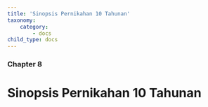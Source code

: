 ```yaml
---
title: 'Sinopsis Pernikahan 10 Tahunan'
taxonomy:
    category:
        - docs
child_type: docs
---
```


### Chapter 8

# Sinopsis Pernikahan 10 Tahunan

